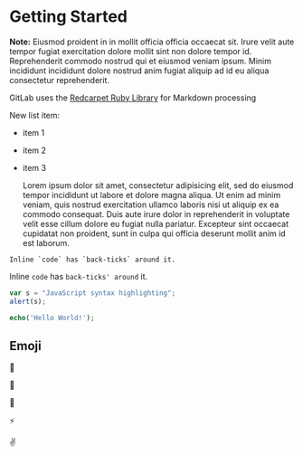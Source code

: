 # Getting Started

**Note:**
Eiusmod proident in in mollit officia officia occaecat sit. Irure velit aute tempor fugiat exercitation dolore mollit sint non dolore tempor id. Reprehenderit commodo nostrud qui et eiusmod veniam ipsum. Minim incididunt incididunt dolore nostrud anim fugiat aliquip ad id eu aliqua consectetur reprehenderit.

GitLab uses the [Redcarpet Ruby Library](https://www.google.com) for Markdown processing

New list item:

- item 1
- item 2
- item 3

	Lorem ipsum dolor sit amet, consectetur adipisicing elit, sed do eiusmod
	tempor incididunt ut labore et dolore magna aliqua. Ut enim ad minim veniam,
	quis nostrud exercitation ullamco laboris nisi ut aliquip ex ea commodo
	consequat. Duis aute irure dolor in reprehenderit in voluptate velit esse
	cillum dolore eu fugiat nulla pariatur. Excepteur sint occaecat cupidatat non
	proident, sunt in culpa qui officia deserunt mollit anim id est laborum.

```no-highlight
Inline `code` has `back-ticks` around it.
```

Inline `code` has `back-ticks' around` it.

```javascript
var s = "JavaScript syntax highlighting";
alert(s);
```

```php
echo('Hello World!');
```

## Emoji

:monkey:

:star2:

:speech_balloon:

:zap:

:v: